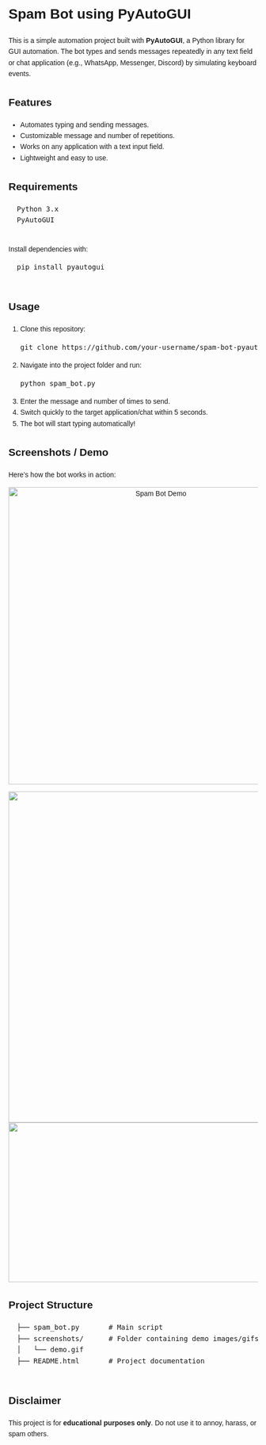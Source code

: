 <!DOCTYPE html>
<html lang="en">
<head>
  <meta charset="UTF-8">
</head>
<body style="font-family: Arial, sans-serif; line-height: 1.6; margin: 20px;">

  <h1>Spam Bot using PyAutoGUI</h1>

  <p>
    This is a simple automation project built with <strong>PyAutoGUI</strong>, a Python library for GUI automation.  
    The bot types and sends messages repeatedly in any text field or chat application (e.g., WhatsApp, Messenger, Discord) by simulating keyboard events.
  </p>

  <h2>Features</h2>
  <ul>
    <li>Automates typing and sending messages.</li>
    <li>Customizable message and number of repetitions.</li>
    <li>Works on any application with a text input field.</li>
    <li>Lightweight and easy to use.</li>
  </ul>

  <h2> Requirements</h2>
  <pre>
  Python 3.x
  PyAutoGUI
  </pre>
  <p>Install dependencies with:</p>
  <pre>
  pip install pyautogui
  </pre>

  <h2>Usage</h2>
  <ol>
    <li>Clone this repository:
      <pre>git clone https://github.com/your-username/spam-bot-pyautogui.git</pre>
    </li>
    <li>Navigate into the project folder and run:
      <pre>python spam_bot.py</pre>
    </li>
    <li>Enter the message and number of times to send.</li>
    <li>Switch quickly to the target application/chat within 5 seconds.</li>
    <li>The bot will start typing automatically!</li>
  </ol>

  <h2>Screenshots / Demo</h2>
  <p>Here’s how the bot works in action:</p>
  <p align="center">
    <!-- Replace with your actual screenshot or gif link -->
    <img src="screenshots/demo.gif" alt="Spam Bot Demo" width="600">
  </p>
  <p align="center">
   <img width="1493" height="668" alt="image" src="https://github.com/user-attachments/assets/e7bee558-d87d-40da-a933-4ad79e717f7b" />
   <img width="1578" height="322" alt="image" src="https://github.com/user-attachments/assets/be4ad555-320a-45b4-be0c-cbc92bd13300" />
  </p>

  <h2>Project Structure</h2>
  <pre>
  ├── spam_bot.py       # Main script
  ├── screenshots/      # Folder containing demo images/gifs
  │   └── demo.gif
  ├── README.html       # Project documentation
  </pre>

  <h2>Disclaimer</h2>
  <p>
    This project is for <strong>educational purposes only</strong>.  
    Do not use it to annoy, harass, or spam others.
  </p>

</body>
</html>
